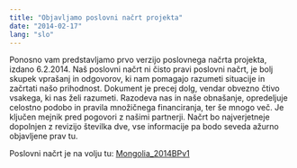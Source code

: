 ```yaml
---
title: "Objavljamo poslovni načrt projekta"
date: "2014-02-17"
lang: "slo"
---
```


Ponosno vam predstavljamo prvo verzijo poslovnega načrta projekta, izdano 6.2.2014. Naš poslovni načrt ni čisto pravi poslovni načrt, je bolj skupek vprašanj in odgovorov, ki nam pomagajo razumeti situacije in začrtati našo prihodnost. Dokument je precej dolg, vendar obvezno čtivo vsakega, ki nas želi razumeti. Razodeva nas in naše obnašanje, opredeljuje celostno podobo in pravila množičnega financiranja, ter še mnogo več. Je ključen mejnik pred pogovori z našimi partnerji. Načrt bo najverjetneje dopolnjen z revizijo številka dve, vse informacije pa bodo seveda ažurno objavljene prav tu.

Poslovni načrt je na volju tu: [Mongolia\_2014BPv1](http://gremovmongolijo.com/wp-content/uploads/2014/02/Mongolia_2014BPv11.pdf)
